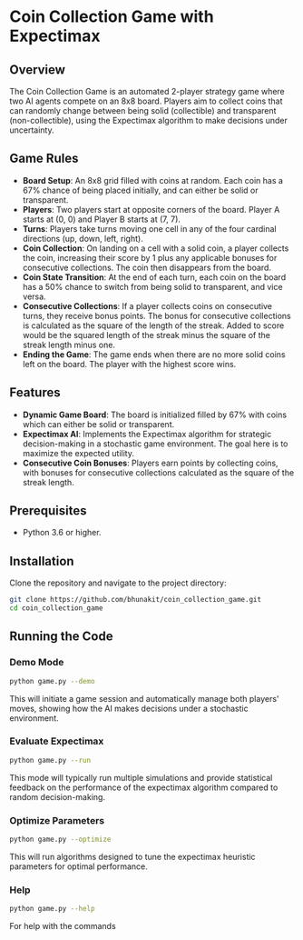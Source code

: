 # Coin Collection Game with Expectimax

## Overview

The Coin Collection Game is an automated 2-player strategy game where two AI agents compete on an 8x8 board. Players aim to collect coins that can randomly change between being solid (collectible) and transparent (non-collectible), using the Expectimax algorithm to make decisions under uncertainty.

## Game Rules

- **Board Setup**: An 8x8 grid filled with coins at random. Each coin has a 67% chance of being placed initially, and can either be solid or transparent.
- **Players**: Two players start at opposite corners of the board. Player A starts at (0, 0) and Player B starts at (7, 7).
- **Turns**: Players take turns moving one cell in any of the four cardinal directions (up, down, left, right).
- **Coin Collection**: On landing on a cell with a solid coin, a player collects the coin, increasing their score by 1 plus any applicable bonuses for consecutive collections. The coin then disappears from the board.
- **Coin State Transition**: At the end of each turn, each coin on the board has a 50% chance to switch from being solid to transparent, and vice versa.
- **Consecutive Collections**: If a player collects coins on consecutive turns, they receive bonus points. The bonus for consecutive collections is calculated as the square of the length of the streak. Added to score would be the squared length of the streak minus the square of the streak length minus one.
- **Ending the Game**: The game ends when there are no more solid coins left on the board. The player with the highest score wins.

## Features

- **Dynamic Game Board**: The board is initialized filled by 67% with coins which can either be solid or transparent.
- **Expectimax AI**: Implements the Expectimax algorithm for strategic decision-making in a stochastic game environment. The goal here is to maximize the expected utility.
- **Consecutive Coin Bonuses**: Players earn points by collecting coins, with bonuses for consecutive collections calculated as the square of the streak length.

## Prerequisites

- Python 3.6 or higher.

## Installation

Clone the repository and navigate to the project directory:

```bash
git clone https://github.com/bhunakit/coin_collection_game.git
cd coin_collection_game
```

## Running the Code

### Demo Mode

```bash
python game.py --demo
```

This will initiate a game session and automatically manage both players' moves, showing how the AI makes decisions under a stochastic environment.

### Evaluate Expectimax

```bash
python game.py --run
```

This mode will typically run multiple simulations and provide statistical feedback on the performance of the expectimax algorithm compared to random decision-making.

### Optimize Parameters

```bash
python game.py --optimize
```

This will run algorithms designed to tune the expectimax heuristic parameters for optimal performance.

### Help

```bash
python game.py --help
```

For help with the commands
